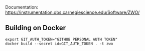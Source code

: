 Documentation: https://instrumentation.obs.carnegiescience.edu/Software/ZWO/

Building on Docker
------------------

    export GIT_AUTH_TOKEN="GITHUB PERSONAL AUTH TOKEN"
    docker build --secret id=GIT_AUTH_TOKEN . -t zwo
    